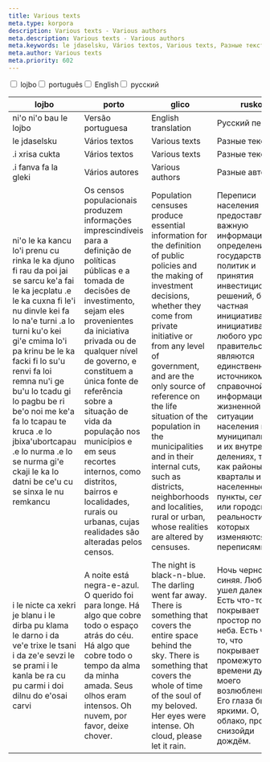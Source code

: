 ```yaml
---
title: Various texts
meta.type: korpora
description: Various texts - Various authors
meta.description: Various texts - Various authors
meta.keywords: le jdaselsku, Vários textos, Various texts, Разные тексты
meta.author: Various texts
meta.priority: 602
---
```


<div class="w-full">
  <input
    type="checkbox"
    id="hide-column-lojbo"
    class="hide-column-checkbox-lojbo"
  />
  <label
    for="hide-column-lojbo"
    class="hide-column-button-lojbo float-left drop-shadow bg-teal-100 hover:bg-teal-600 focus:bg-teal-600 text-gray-900 hover:text-white font-bold leading-normal select-none py-2 px-4"
    >lojbo</label
  ><input
    type="checkbox"
    id="hide-column-porto"
    class="hide-column-checkbox-porto"
  />
  <label
    for="hide-column-porto"
    class="hide-column-button-porto float-left drop-shadow bg-teal-100 hover:bg-teal-600 focus:bg-teal-600 text-gray-900 hover:text-white font-bold leading-normal select-none py-2 px-4"
    >português</label
  ><input
    type="checkbox"
    id="hide-column-glico"
    class="hide-column-checkbox-glico"
  />
  <label
    for="hide-column-glico"
    class="hide-column-button-glico float-left drop-shadow bg-teal-100 hover:bg-teal-600 focus:bg-teal-600 text-gray-900 hover:text-white font-bold leading-normal select-none py-2 px-4"
    >English</label
  ><input
    type="checkbox"
    id="hide-column-rusko"
    class="hide-column-checkbox-rusko"
  />
  <label
    for="hide-column-rusko"
    class="hide-column-button-rusko float-left drop-shadow bg-teal-100 hover:bg-teal-600 focus:bg-teal-600 text-gray-900 hover:text-white font-bold leading-normal select-none py-2 px-4"
    >русский</label
  >
  <div class="clear-both" />
  <div class="w-full overflow-x-auto">
    <table
      class="mt-2 table-fixed max-w-full border font-light text-left text-sm"
    >
      <thead class="border-b italic">
        <tr>
          <th scope="col" class="w-40 p-2 column-class-lojbo">lojbo</th>
          <th scope="col" class="w-40 p-2 column-class-porto">porto</th>
          <th scope="col" class="w-40 p-2 column-class-glico">glico</th>
          <th scope="col" class="w-40 p-2 column-class-rusko">rusko</th>
        </tr>
      </thead>
      <tbody>
        <tr
          class="border-b transition duration-300 ease-in-out hover:bg-neutral-100 dark:hover:bg-neutral-100"
        >
          <td class="font-bold text-left align-text-top p-2 column-class-lojbo">
            ni&#039;o ni&#039;o bau le lojbo
          </td>
          <td class="font-bold text-left align-text-top p-2 column-class-porto">
            Versão portuguesa
          </td>
          <td class="font-bold text-left align-text-top p-2 column-class-glico">
            English translation
          </td>
          <td class="font-bold text-left align-text-top p-2 column-class-rusko">
            Русский перевод
          </td>
        </tr>
        <tr
          class="border-b transition duration-300 ease-in-out hover:bg-neutral-100 dark:hover:bg-neutral-100"
        >
          <td
            class="italic text-gray-500 text-left align-text-top p-2 column-class-lojbo"
          >
            le jdaselsku
          </td>
          <td
            class="italic text-gray-500 text-left align-text-top p-2 column-class-porto"
          >
            Vários textos
          </td>
          <td
            class="italic text-gray-500 text-left align-text-top p-2 column-class-glico"
          >
            Various texts
          </td>
          <td
            class="italic text-gray-500 text-left align-text-top p-2 column-class-rusko"
          >
            Разные тексты
          </td>
        </tr>
        <tr
          class="border-b transition duration-300 ease-in-out hover:bg-neutral-100 dark:hover:bg-neutral-100"
        >
          <td
            class="italic text-gray-500 text-left align-text-top p-2 column-class-lojbo"
          >
            .i xrisa cukta
          </td>
          <td
            class="italic text-gray-500 text-left align-text-top p-2 column-class-porto"
          >
            Vários textos
          </td>
          <td
            class="italic text-gray-500 text-left align-text-top p-2 column-class-glico"
          >
            Various texts
          </td>
          <td
            class="italic text-gray-500 text-left align-text-top p-2 column-class-rusko"
          >
            Разные тексты
          </td>
        </tr>
        <tr
          class="border-b transition duration-300 ease-in-out hover:bg-neutral-100 dark:hover:bg-neutral-100"
        >
          <td
            class="italic text-gray-500 text-left align-text-top p-2 column-class-lojbo"
          >
            .i fanva fa la gleki
          </td>
          <td
            class="italic text-gray-500 text-left align-text-top p-2 column-class-porto"
          >
            Vários autores
          </td>
          <td
            class="italic text-gray-500 text-left align-text-top p-2 column-class-glico"
          >
            Various authors
          </td>
          <td
            class="italic text-gray-500 text-left align-text-top p-2 column-class-rusko"
          >
            Разные авторы
          </td>
        </tr>
        <tr
          class="border-b transition duration-300 ease-in-out hover:bg-neutral-100 dark:hover:bg-neutral-100"
        >
          <td class="text-left align-text-top p-2 column-class-lojbo">
            ni&#039;o le ka kancu lo&#039;i prenu cu rinka le ka djuno fi rau da
            poi jai se sarcu ke&#039;a fai le ka jecplatu .e le ka cuxna fi
            le&#039;i nu dinvle kei fa lo na&#039;e turni .a lo turni ku&#039;o
            kei gi&#039;e cmima lo&#039;i pa krinu be le ka facki fi lo
            su&#039;u renvi fa loi remna nu&#039;i ge bu&#039;u lo tcadu gi lo
            pagbu be ri be&#039;o noi me ke&#039;a fa lo tcapau te kruca .e lo
            jbixa&#039;ubortcapau .e lo nurma .e lo se nurma gi&#039;e ckaji le
            ka lo datni be ce&#039;u cu se sinxa le nu remkancu
          </td>
          <td class="text-left align-text-top p-2 column-class-porto">
            Os censos populacionais produzem informações imprescindíveis para a
            definição de políticas públicas e a tomada de decisões de
            investimento, sejam eles provenientes da iniciativa privada ou de
            qualquer nível de governo, e constituem a única fonte de referência
            sobre a situação de vida da população nos municípios e em seus
            recortes internos, como distritos, bairros e localidades, rurais ou
            urbanas, cujas realidades são alteradas pelos censos.
          </td>
          <td class="text-left align-text-top p-2 column-class-glico">
            Population censuses produce essential information for the definition
            of public policies and the making of investment decisions, whether
            they come from private initiative or from any level of government,
            and are the only source of reference on the life situation of the
            population in the municipalities and in their internal cuts, such as
            districts, neighborhoods and localities, rural or urban, whose
            realities are altered by censuses.
          </td>
          <td class="text-left align-text-top p-2 column-class-rusko">
            Переписи населения предоставляют важную информацию для определения
            государственных политик и принятия инвестиционных решений, будь то
            частная инициатива или инициатива любого уровня правительства, и
            являются единственным источником справочной информации о жизненной
            ситуации населения в муниципалитетах и их внутренних делениях, таких
            как районы, кварталы и населенные пункты, сельские или городские,
            реальности которых изменяются переписями.
          </td>
        </tr>
        <tr
          class="border-b transition duration-300 ease-in-out hover:bg-neutral-100 dark:hover:bg-neutral-100"
        >
          <td class="text-left align-text-top p-2 column-class-lojbo">
            i le nicte ca xekri je blanu i le dirba pu klama le darno i da
            ve&#039;e trixe le tsani i da ze&#039;e sevzi le se prami i le kanla
            be ra cu pu carmi i doi dilnu do e&#039;osai carvi
          </td>
          <td class="text-left align-text-top p-2 column-class-porto">
            A noite está negra-e-azul. O querido foi para longe. Há algo que
            cobre todo o espaço atrás do céu. Há algo que cobre todo o tempo da
            alma da minha amada. Seus olhos eram intensos. Oh nuvem, por favor,
            deixe chover.
          </td>
          <td class="text-left align-text-top p-2 column-class-glico">
            The night is black-n-blue. The darling went far away. There is
            something that covers the entire space behind the sky. There is
            something that covers the whole of time of the soul of my beloved.
            Her eyes were intense. Oh cloud, please let it rain.
          </td>
          <td class="text-left align-text-top p-2 column-class-rusko">
            Ночь черно-синяя. Любимый ушел далеко. Есть что-то, что покрывает
            весь простор позади неба. Есть что-то, что покрывает весь промежуток
            времени души моего возлюбленного. Его глаза были яркими. О, облако,
            прошу, снизойди дождём.
          </td>
        </tr>
      </tbody>
    </table>
  </div>
</div>
